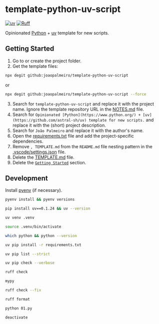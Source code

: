 # template-python-uv-script

[![uv](https://img.shields.io/endpoint?url=https://raw.githubusercontent.com/astral-sh/uv/main/assets/badge/v0.json)](https://github.com/astral-sh/uv)
[![Ruff](https://img.shields.io/endpoint?url=https://raw.githubusercontent.com/astral-sh/ruff/main/assets/badge/v2.json)](https://github.com/astral-sh/ruff)

Opinionated [Python](https://www.python.org/) + [uv](https://github.com/astral-sh/uv) template for new scripts.

## Getting Started

1. Go to or create the project folder.
2. Get the template files:

```bash
npx degit github:joaopalmeiro/template-python-uv-script
```

or

```bash
npx degit github:joaopalmeiro/template-python-uv-script --force
```

3. Search for `template-python-uv-script` and replace it with the project name. Ignore the template repository URL in the [NOTES.md](NOTES.md) file.
4. Search for `Opinionated [Python](https://www.python.org/) + [uv](https://github.com/astral-sh/uv) template for new scripts.` and replace it with the (short) project description.
5. Search for `João Palmeiro` and replace it with the author's name.
6. Open the [requirements.txt](requirements.txt) file and add the project-specific dependencies.
7. Remove `, TEMPLATE.md` from the `README.md` file nesting pattern in the [.vscode/settings.json](.vscode/settings.json) file.
8. Delete the [TEMPLATE.md](TEMPLATE.md) file.
9. Delete the [`Getting Started`](#getting-started) section.

## Development

Install [pyenv](https://github.com/pyenv/pyenv) (if necessary).

```bash
pyenv install && pyenv versions
```

```bash
pip install uv==0.1.24 && uv --version
```

```bash
uv venv .venv
```

```bash
source .venv/bin/activate
```

```bash
which python && python --version
```

```bash
uv pip install -r requirements.txt
```

```bash
uv pip list --strict
```

```bash
uv pip check --verbose
```

```bash
ruff check
```

```bash
mypy
```

```bash
ruff check --fix
```

```bash
ruff format
```

```bash
python 01.py
```

```bash
deactivate
```
